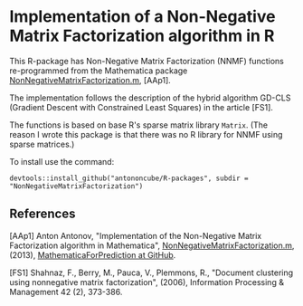 # Implementation of a Non-Negative Matrix Factorization algorithm in R
 
This R-package has Non-Negative Matrix Factorization (NNMF) functions re-programmed from the 
Mathematica package 
[NonNegativeMatrixFactorization.m](https://github.com/antononcube/MathematicaForPrediction/blob/master/NonNegativeMatrixFactorization.m),
[AAp1].

The implementation follows the description of the hybrid algorithm
GD-CLS (Gradient Descent with Constrained Least Squares) in the article [FS1].

The functions is based on base R's sparse matrix library `Matrix`.
(The reason I wrote this package is that there was no R library for NNMF using sparse matrices.)

To install use the command:

    devtools::install_github("antononcube/R-packages", subdir = "NonNegativeMatrixFactorization")   
    
## References

[AAp1] Anton Antonov, "Implementation of the Non-Negative Matrix Factorization algorithm in Mathematica",
[NonNegativeMatrixFactorization.m](https://github.com/antononcube/MathematicaForPrediction/blob/master/NonNegativeMatrixFactorization.m),
(2013), 
[MathematicaForPrediction at GitHub](https://github.com/antononcube/MathematicaForPrediction).

[FS1] Shahnaz, F., Berry, M., Pauca, V., Plemmons, R., "Document clustering using nonnegative matrix factorization", (2006),
Information Processing & Management 42 (2), 373-386.
